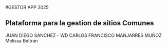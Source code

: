 #GESTOR APP 2025
## Plataforma para la gestion  de sitios Comunes
JUAN DIEGO SANCHEZ - WD
CARLOS FRANCISCO MANJARRES MUÑOZ
Melissa Beltran
